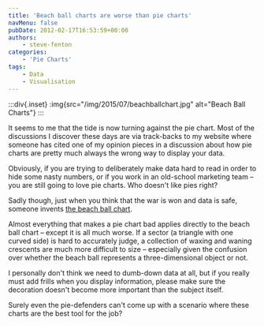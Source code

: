 ```yaml
---
title: 'Beach ball charts are worse than pie charts'
navMenu: false
pubDate: 2012-02-17T16:53:59+00:00
authors:
    - steve-fenton
categories:
    - 'Pie Charts'
tags:
    - Data
    - Visualisation
---
```


:::div{.inset}
:img{src="/img/2015/07/beachballchart.jpg" alt="Beach Ball Charts"}
:::

It seems to me that the tide is now turning against the pie chart. Most of the discussions I discover these days are via track-backs to my website where someone has cited one of my opinion pieces in a discussion about how pie charts are pretty much always the wrong way to display your data.

Obviously, if you are trying to deliberately make data hard to read in order to hide some nasty numbers, or if you work in an old-school marketing team – you are still going to love pie charts. Who doesn't like pies right?

Sadly though, just when you think that the war is won and data is safe, someone invents [the beach ball chart](https://newsapps.wordpress.com/2012/02/07/style-and-substance-analyzing-a-beach-ball-chart/).

Almost everything that makes a pie chart bad applies directly to the beach ball chart – except it is all much worse. If a sector (a triangle with one curved side) is hard to accurately judge, a collection of waxing and waning crescents are much more difficult to size – especially given the confusion over whether the beach ball represents a three-dimensional object or not.

I personally don't think we need to dumb-down data at all, but if you really must add frills when you display information, please make sure the decoration doesn't become more important than the subject itself.

Surely even the pie-defenders can't come up with a scenario where these charts are the best tool for the job?

